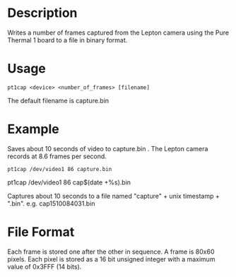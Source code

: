 
# Description

Writes a number of frames captured from the Lepton camera using the Pure Thermal 1 board to a file in binary format.

# Usage

`pt1cap <device> <number_of_frames> [filename]`

The default filename is capture.bin

# Example 
Saves about 10 seconds of video to capture.bin . The Lepton camera records at 8.6 frames per second.

`pt1cap /dev/video1 86 capture.bin`

pt1cap /dev/video1 86 cap$(date +%s).bin

Captures about 10 seconds to a file named "capture" + unix timestamp + ".bin". e.g. cap1510084031.bin

# File Format

Each frame is stored one after the other in sequence. A frame is 80x60 pixels. Each pixel is stored as a 16 bit unsigned integer with a maximum value of 0x3FFF (14 bits). 
